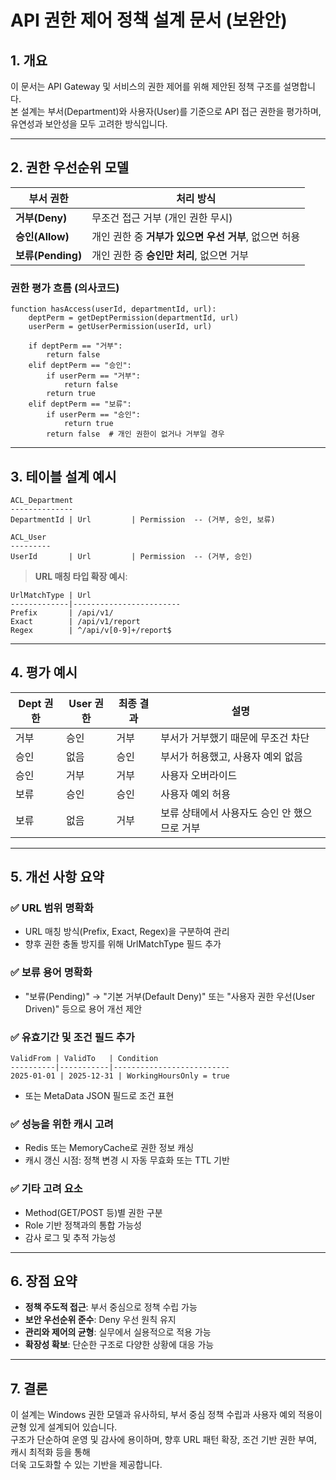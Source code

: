 # API 권한 제어 정책 설계 문서 (보완안)

## 1. 개요

이 문서는 API Gateway 및 서비스의 권한 제어를 위해 제안된 정책 구조를 설명합니다.  
본 설계는 부서(Department)와 사용자(User)를 기준으로 API 접근 권한을 평가하며, 유연성과 보안성을 모두 고려한 방식입니다.

---

## 2. 권한 우선순위 모델

| 부서 권한       | 처리 방식                                 |
|----------------|--------------------------------------------|
| **거부(Deny)**   | 무조건 접근 거부 (개인 권한 무시)              |
| **승인(Allow)** | 개인 권한 중 **거부가 있으면 우선 거부**, 없으면 허용 |
| **보류(Pending)** | 개인 권한 중 **승인만 처리**, 없으면 거부         |

### 권한 평가 흐름 (의사코드)

```pseudo
function hasAccess(userId, departmentId, url):
    deptPerm = getDeptPermission(departmentId, url)
    userPerm = getUserPermission(userId, url)

    if deptPerm == "거부":
        return false
    elif deptPerm == "승인":
        if userPerm == "거부":
            return false
        return true
    elif deptPerm == "보류":
        if userPerm == "승인":
            return true
        return false  # 개인 권한이 없거나 거부일 경우
```

---

## 3. 테이블 설계 예시

```text
ACL_Department
--------------
DepartmentId | Url         | Permission  -- (거부, 승인, 보류)

ACL_User
---------
UserId       | Url         | Permission  -- (거부, 승인)
```

> **URL 매칭 타입 확장 예시**:

```text
UrlMatchType | Url
-------------|------------------------
Prefix       | /api/v1/
Exact        | /api/v1/report
Regex        | ^/api/v[0-9]+/report$
```

---

## 4. 평가 예시

| Dept 권한 | User 권한 | 최종 결과 | 설명                                        |
|-----------|------------|-----------|---------------------------------------------|
| 거부       | 승인        | 거부        | 부서가 거부했기 때문에 무조건 차단              |
| 승인       | 없음        | 승인        | 부서가 허용했고, 사용자 예외 없음              |
| 승인       | 거부        | 거부        | 사용자 오버라이드                            |
| 보류       | 승인        | 승인        | 사용자 예외 허용                             |
| 보류       | 없음        | 거부        | 보류 상태에서 사용자도 승인 안 했으므로 거부      |

---

## 5. 개선 사항 요약

### ✅ URL 범위 명확화

- URL 매칭 방식(Prefix, Exact, Regex)을 구분하여 관리
- 향후 권한 충돌 방지를 위해 UrlMatchType 필드 추가

### ✅ 보류 용어 명확화

- "보류(Pending)" → "기본 거부(Default Deny)" 또는 "사용자 권한 우선(User Driven)" 등으로 용어 개선 제안

### ✅ 유효기간 및 조건 필드 추가

```text
ValidFrom | ValidTo   | Condition
----------|-----------|--------------------------
2025-01-01 | 2025-12-31 | WorkingHoursOnly = true
```

- 또는 MetaData JSON 필드로 조건 표현

### ✅ 성능을 위한 캐시 고려

- Redis 또는 MemoryCache로 권한 정보 캐싱
- 캐시 갱신 시점: 정책 변경 시 자동 무효화 또는 TTL 기반

### ✅ 기타 고려 요소

- Method(GET/POST 등)별 권한 구분
- Role 기반 정책과의 통합 가능성
- 감사 로그 및 추적 가능성

---

## 6. 장점 요약

- **정책 주도적 접근**: 부서 중심으로 정책 수립 가능
- **보안 우선순위 준수**: Deny 우선 원칙 유지
- **관리와 제어의 균형**: 실무에서 실용적으로 적용 가능
- **확장성 확보**: 단순한 구조로 다양한 상황에 대응 가능

---

## 7. 결론

이 설계는 Windows 권한 모델과 유사하되, 부서 중심 정책 수립과 사용자 예외 적용이 균형 있게 설계되어 있습니다.  
구조가 단순하여 운영 및 감사에 용이하며, 향후 URL 패턴 확장, 조건 기반 권한 부여, 캐시 최적화 등을 통해  
더욱 고도화할 수 있는 기반을 제공합니다.
